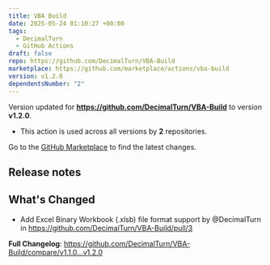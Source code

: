 ```yaml
---
title: VBA Build
date: 2025-05-24 01:10:27 +00:00
tags:
  - DecimalTurn
  - GitHub Actions
draft: false
repo: https://github.com/DecimalTurn/VBA-Build
marketplace: https://github.com/marketplace/actions/vba-build
version: v1.2.0
dependentsNumber: "2"
---
```



Version updated for **https://github.com/DecimalTurn/VBA-Build** to version **v1.2.0**.
- This action is used across all versions by **2** repositories.

Go to the [GitHub Marketplace](https://github.com/marketplace/actions/vba-build) to find the latest changes.

## Release notes

## What's Changed
* Add Excel Binary Workbook (.xlsb) file format support by @DecimalTurn in https://github.com/DecimalTurn/VBA-Build/pull/3


**Full Changelog**: https://github.com/DecimalTurn/VBA-Build/compare/v1.1.0...v1.2.0
